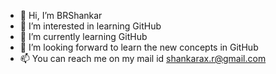 - 👋 Hi, I’m BRShankar
- 👀 I’m interested in learning GitHub
- 🌱 I’m currently learning GitHub 
- 💞️ I’m looking forward to learn the new concepts in GitHub
- 📫 You can reach me on my mail id shankarax.r@gmail.com

<!---
ShankarBanala/ShankarBanala is a ✨ special ✨ repository because its `README.md` (this file) appears on your GitHub profile.
You can click the Preview link to take a look at your changes.
--->
